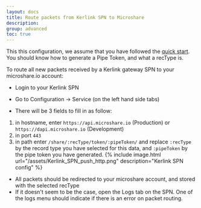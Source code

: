 ```yaml
---
layout: docs
title: Route packets from Kerlink SPN to Microshare
description:
group: advanced
toc: true
---
```


This this configuration, we assume that you have followed the [quick start](../../getting-started-quick-start). You should know how to generate a Pipe Token, and what a recType is.

To route all new packets received by a Kerlink gateway SPN to your microshare.io account:

* Login to your Kerlink SPN
* Go to Configuration -> Service (on the left hand side tabs)

* There will be 3 fields to fill in as follow:
1. in hostname, enter `https://api.microshare.io` (Production) or `https://dapi.microshare.io` (Development)
2. in port `443`
3. in path enter `/share/:recType/token/:pipeToken/` and replace `:recType` by the record type you have selected for this data, and `:pipeToken` by the pipe token you have generated.
{% include image.html url="/assets/Kerlink_SPN_push_http.png" description="Kerlink SPN config" %}
* All packets should be redirected to your microshare account, and stored with the selected recType
* If it doesn't seem to be the case, open the Logs tab on the SPN. One of the logs menu should indicate if there is an error on packet routing.
